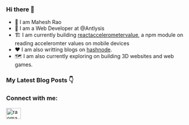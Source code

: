 ### Hi there 👋
- 👀 I am Mahesh Rao
- 👔 I am a Web Developer at @Antlysis
- 🏗️ I am currently building [reactaccelerometervalue](https://www.npmjs.com/package/reactaccelerometervalue), a npm module on reading acceleromter values on mobile devices
- ❤️ I am also writting blogs on [hashnode](https://maheshrao98.hashnode.dev).
- 🗺️ I am also currently exploring on building 3D websites and web games.

### My Latest Blog Posts 👇
<!-- HASHNODE_BLOG:START -->
<!-- HASHNODE_BLOG:END -->

<h3 align="left">Connect with me:</h3>
<p align="left">
<a href="https://twitter.com/raomahesh98" target="blank"><img align="center" src="https://raw.githubusercontent.com/rahuldkjain/github-profile-readme-generator/master/src/images/icons/Social/twitter.svg" alt="raomahesh98" height="30" width="40" /></a>
</p>

<!--
**maheshrao98/maheshrao98** is a ✨ _special_ ✨ repository because its `README.md` (this file) appears on your GitHub profile.

Here are some ideas to get you started:

- 🔭 I’m currently working on ...
- 🌱 I’m currently learning ...
- 👯 I’m looking to collaborate on ...
- 🤔 I’m looking for help with ...
- 💬 Ask me about ...
- 📫 How to reach me: ...
- 😄 Pronouns: ...
- ⚡ Fun fact: ...
-->
